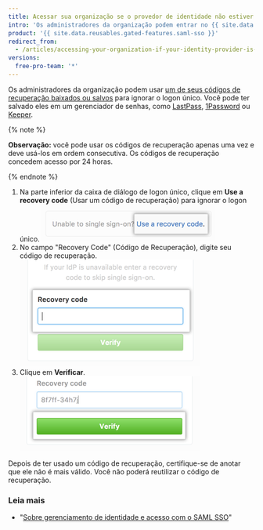 ```yaml
---
title: Acessar sua organização se o provedor de identidade não estiver disponível
intro: 'Os administradores da organização podem entrar no {{ site.data.variables.product.product_name }} mesmo se o provedor de identidade deles estiver indisponível, ignorando o logon único e usando os respectivos códigos de recuperação.'
product: '{{ site.data.reusables.gated-features.saml-sso }}'
redirect_from:
  - /articles/accessing-your-organization-if-your-identity-provider-is-unavailable
versions:
  free-pro-team: '*'
---
```


Os administradores da organização podem usar [um de seus códigos de recuperação baixados ou salvos](/articles/downloading-your-organization-s-saml-single-sign-on-recovery-codes) para ignorar o logon único. Você pode ter salvado eles em um gerenciador de senhas, como [LastPass](https://lastpass.com/), [1Password](https://1password.com/) ou [Keeper](https://keepersecurity.com/).

{% note %}

**Observação:** você pode usar os códigos de recuperação apenas uma vez e deve usá-los em ordem consecutiva. Os códigos de recuperação concedem acesso por 24 horas.

{% endnote %}

1. Na parte inferior da caixa de diálogo de logon único, clique em **Use a recovery code** (Usar um código de recuperação) para ignorar o logon único. ![Link para inserir código de recuperação](/assets/images/help/saml/saml_use_recovery_code.png)
2. No campo "Recovery Code" (Código de Recuperação), digite seu código de recuperação. ![Campo para inserir código de recuperação](/assets/images/help/saml/saml_recovery_code_entry.png)
3. Clique em **Verificar**. ![Botão para verificar código de recuperação](/assets/images/help/saml/saml_verify_recovery_codes.png)

Depois de ter usado um código de recuperação, certifique-se de anotar que ele não é mais válido. Você não poderá reutilizar o código de recuperação.

### Leia mais

- "[Sobre gerenciamento de identidade e acesso com o SAML SSO](/articles/about-identity-and-access-management-with-saml-single-sign-on)"
